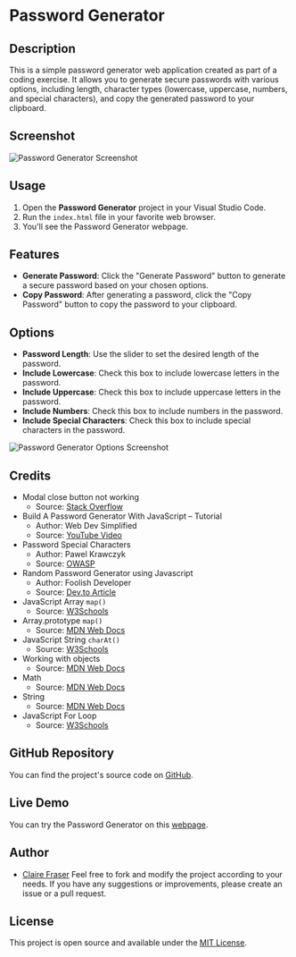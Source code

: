 # Password Generator

## Description

This is a simple password generator web application created as part of a coding exercise. It allows you to generate secure passwords with various options, including length, character types (lowercase, uppercase, numbers, and special characters), and copy the generated password to your clipboard.

## Screenshot

![Password Generator Screenshot](./asssets/images/website-screenshot.png)

## Usage

1. Open the **Password Generator** project in your Visual Studio Code.
2. Run the `index.html` file in your favorite web browser.
3. You'll see the Password Generator webpage.

## Features

- **Generate Password**: Click the "Generate Password" button to generate a secure password based on your chosen options.
- **Copy Password**: After generating a password, click the "Copy Password" button to copy the password to your clipboard.

## Options

- **Password Length**: Use the slider to set the desired length of the password.
- **Include Lowercase**: Check this box to include lowercase letters in the password.
- **Include Uppercase**: Check this box to include uppercase letters in the password.
- **Include Numbers**: Check this box to include numbers in the password.
- **Include Special Characters**: Check this box to include special characters in the password.

![Password Generator Options Screenshot](./asssets/images/Password-Generator-Options.png)

## Credits

- Modal close button not working
  - Source: [Stack Overflow](https://stackoverflow.com/questions/44630666/modal-close-button-not-working)
- Build A Password Generator With JavaScript – Tutorial
  - Author: Web Dev Simplified
  - Source: [YouTube Video](https://www.youtube.com/watch?v=iKo9pDKKHnc)
- Password Special Characters
  - Author: Pawel Krawczyk
  - Source: [OWASP](https://owasp.org/www-community/password-special-characters)
- Random Password Generator using Javascript
  - Author: Foolish Developer
  - Source: [Dev.to Article](https://dev.to/code_mystery/random-password-generator-using-javascript-6a)
- JavaScript Array `map()`
  - Source: [W3Schools](https://www.w3schools.com/jsref/jsref_map.asp)
- Array.prototype `map()`
  - Source: [MDN Web Docs](https://developer.mozilla.org/en-US/docs/Web/JavaScript/Reference/Global_Objects/Array/map)
- JavaScript String `charAt()`
  - Source: [W3Schools](https://www.w3schools.com/jsref/jsref_charat.asp)
- Working with objects
  - Source: [MDN Web Docs](https://developer.mozilla.org/en-US/docs/Web/JavaScript/Guide/Working_with_objects)
- Math
  - Source: [MDN Web Docs](https://developer.mozilla.org/en-US/docs/Web/JavaScript/Reference/Global_Objects/Math)
- String
  - Source: [MDN Web Docs](https://developer.mozilla.org/en-US/docs/Web/JavaScript/Reference/Global_Objects/String)
- JavaScript For Loop
  - Source: [W3Schools](https://www.w3schools.com/js/js_loop_for.asp)

## GitHub Repository

You can find the project's source code on [GitHub](https://github.com/ClaireFraser121/JavaScript-Password-Generator).

## Live Demo

You can try the Password Generator on this [webpage](https://clairefraser121.github.io/JavaScript-Password-Generator/).

## Author

- [Claire Fraser](https://github.com/ClaireFraser121)
Feel free to fork and modify the project according to your needs. If you have any suggestions or improvements, please create an issue or a pull request.

## License

This project is open source and available under the [MIT License](LICENSE).
